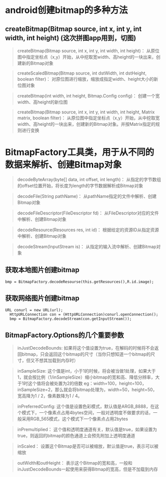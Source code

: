android创建bitmap的多种方法
===
createBitmap(Bitmap source, int x, int y, int width, int height)      (这次拼图app用到，切图)
---
>createBitmap(Bitmap source, int x, int y, int width, int height)：
从原位图中指定坐标点（x,y）开始，从中挖取宽width、高height的一块出来，创建新的Bitmap对象

>createScaledBitmap(Bitmap source, int dstWidth, int dstHeight, boolean filter)：
对原位图进行缩放，缩放成指定width、height大小的新位图对象

>createBitmap(int width, int height, Bitmap.Config config)：
创建一个宽width、高height的新位图

>createBitmap(Bitmap source, int x, int y, int width, int height, Matrix matrix, boolean filter)：
从原位图中指定坐标点（x,y）开始，从中挖取宽width、高height的一块出来，创建新的Bitmap对象。并按Matrix指定的规则进行变换

BitmapFactory工具类，用于从不同的数据来解析、创建Bitmap对象
===
>decodeByteArray(byte[] data, int offset, int length)：
从指定的字节数组的offset位置开始，将长度为length的字节数据解析成Bitmap对象

>decodeFile(String pathName)：
从pathName指定的文件中解析、创建Bitmap对象

>decodeFileDescriptor(FileDescriptor fd)：
从FileDescriptor对应的文件中解析、创建Bitmap对象

>decodeResource(Resources res, int id)：
根据给定的资源ID从指定资源中解析、创建Bitmap对象

>decodeStream(InputStream is)：
从指定的输入流中解析、创建Bitmap对象

获取本地图片创建bitmap
---

```
bmp = BitmapFactory.decodeResourse(this.getResources(),R.id.image);
```

获取网络图片创建bitmap
---

```
URL conurl = new URL(url);
  HttpURLConnection con = (HttpURLConnection)conurl.openConnection();
  bmp = BitmapFactory.decodeStream(con.getInputStream());
```

BitmapFactory.Options的几个重要参数
---
>inJustDecodeBounds:
如果将这个值设置为true，在解码的时候将不会返回bitmap，只会返回这个bitmap的尺寸（当你只想知道一个bitmap的尺寸，但又不想其加载到内存时）

>inSampleSize:
这个值是int，小于1的时候，将会被当做1处理，如果大于1，就会按比例（1/inSampleSize）缩小bitmap的宽和高、降低分辨率，大于1时这个值将会被处置为2的倍数
eg：width=100，height=100，inSampleSize=2，那么就会将bitmap处理为，width=50，height=50，宽高降为1 / 2，像素数降为1 / 4。

>inPreferredConfig:
这个值是设置色彩模式，默认值是ARGB_8888，在这个模式下，一个像素点占用4bytes空间，一般对透明度不做要求的话，一般采用RGB_565模式，这个模式下一个像素点占用2bytes

>inPremultiplied：
这个值和透明度通道有关，默认值是true，如果设置为true，则返回的bitmap的颜色通道上会预先附加上透明度通道

>inScaled：
设置这个Bitmap是否可以被缩放，默认值是true，表示可以被缩放

>outWidth和outHeight：
表示这个Bitmap的宽和高，一般和inJustDecodeBounds一起使用来获得Bitmap的宽高，但是不加载到内存
